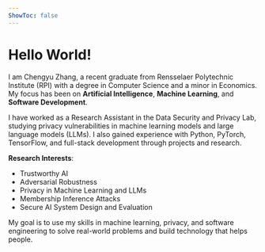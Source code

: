 ```yaml
---
ShowToc: false
---
```

# Hello World!

I am Chengyu Zhang, a recent graduate from Rensselaer Polytechnic Institute (RPI) with a degree in Computer Science and a minor in Economics. My focus has been on **Artificial Intelligence**, **Machine Learning**, and **Software Development**.

I have worked as a Research Assistant in the Data Security and Privacy Lab, studying privacy vulnerabilities in machine learning models and large language models (LLMs). I also gained experience with Python, PyTorch, TensorFlow, and full-stack development through projects and research.

**Research Interests**:
- Trustworthy AI
- Adversarial Robustness
- Privacy in Machine Learning and LLMs
- Membership Inference Attacks
- Secure AI System Design and Evaluation

My goal is to use my skills in machine learning, privacy, and software engineering to solve real-world problems and build technology that helps people.
